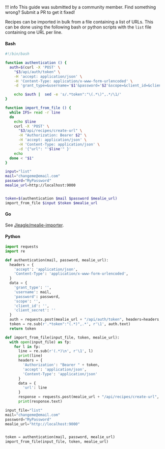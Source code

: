 !!! info
	This guide was submitted by a community member. Find something wrong? Submit a PR to get it fixed!


Recipes can be imported in bulk from a file containing a list of URLs. This can be done using the following bash or python scripts with the `list` file containing one URL per line.

#### Bash
```bash
#!/bin/bash

function authentication () {
  auth=$(curl -X 'POST' \
    "$3/api/auth/token" \
    -H 'accept: application/json' \
    -H 'Content-Type: application/x-www-form-urlencoded' \
    -d 'grant_type=&username='$1'&password='$2'&scope=&client_id=&client_secret=')

    echo $auth |  sed -e 's/.*token":"\(.*\)",.*/\1/'
}

function import_from_file () {
  while IFS= read -r line
  do
    echo $line
    curl -X 'POST' \
      "$3/api/recipes/create-url" \
      -H "Authorization: Bearer $2" \
      -H 'accept: application/json' \
      -H 'Content-Type: application/json' \
      -d '{"url": "'$line'" }'
    echo
  done < "$1"
}

input="list"
mail="changeme@email.com"
password="MyPassword"
mealie_url=http://localhost:9000


token=$(authentication $mail $password $mealie_url)
import_from_file $input $token $mealie_url

```

#### Go
See <a href="https://github.com/Jleagle/mealie-importer" target="_blank">Jleagle/mealie-importer</a>.

#### Python
```python
import requests
import re

def authentication(mail, password, mealie_url):
  headers = {
    'accept': 'application/json',
    'Content-Type': 'application/x-www-form-urlencoded',
  }
  data = {
    'grant_type': '',
    'username': mail,
    'password': password,
    'scope': '',
    'client_id': '',
    'client_secret': ''
  }
  auth = requests.post(mealie_url + "/api/auth/token", headers=headers, data=data)
  token = re.sub(r'.*token":"(.*)",.*', r'\1', auth.text)
  return token

def import_from_file(input_file, token, mealie_url):
  with open(input_file) as fp:
    for l in fp:
      line = re.sub(r'(.*)\n', r'\1', l)
      print(line)
      headers = {
        'Authorization': "Bearer " + token,
        'accept': 'application/json',
        'Content-Type': 'application/json'
      }
      data = {
        'url': line
      }
      response = requests.post(mealie_url + "/api/recipes/create-url", headers=headers, json=data)
      print(response.text)

input_file="list"
mail="changeme@email.com"
password="MyPassword"
mealie_url="http://localhost:9000"


token = authentication(mail, password, mealie_url)
import_from_file(input_file, token, mealie_url)
```

